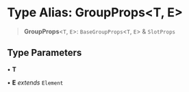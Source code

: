 # Type Alias: GroupProps\<T, E\>

> **GroupProps**\<`T`, `E`\>: `BaseGroupProps`\<`T`, `E`\> & `SlotProps`

## Type Parameters

• **T**

• **E** *extends* `Element`
